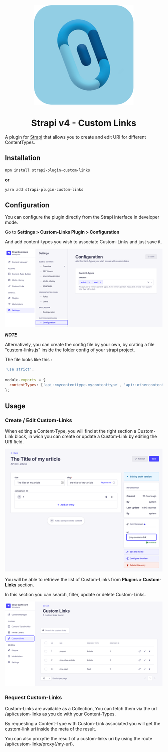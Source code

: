 <p align="center">
  <img src="../../assets/custom-links.png" width="318px" alt="Strapi logo" />
</p>

<div align="center">
  <h1>Strapi v4 - Custom Links</h1>
</div>

A plugin for [Strapi](https://github.com/strapi/strapi) that allows you to create and edit URI for different ContentTypes.

## Installation

```sh
npm install strapi-plugin-custom-links
```

**or**

```sh
yarn add strapi-plugin-custom-links
```

## Configuration

You can configure the plugin directly from the Strapi interface in developer mode.

Go to **Settings > Custom-Links Plugin > Configuration**

And add content-types you wish to associate Custom-Links and just save it.

![plugin settings](../../assets/admin-settings.png)

**_NOTE_**

Alternatively, you can create the config file by your own, by crating a file "custom-links.js" inside the folder config of your strapi project.

The file looks like this :

```javascript
'use strict';

module.exports = {
  contentTypes: ['api::mycontenttype.mycontenttype', 'api::othercontentype.othercontentype'],
};
```

## Usage

### Create / Edit Custom-Links

When editing a Content-Type, you will find at the right section a Custom-Link block, in wich you can create or update a Custom-Link by editing the URI field.

![plugin editing](../../assets/admin-edit.png)

You will be able to retrieve the list of Custom-Links from **Plugins > Custom-Links** section.

In this section you can search, filter, update or delete Custom-Links.

![plugin listing](../../assets/admin-custom-links.png)

### Request Custom-Links

Custom-Links are available as a Collection, You can fetch them via the url /api/custom-links as you do with your Content-Types.

By requesting a Content-Type with Custom-Link associated you will get the custom-link uri inside the meta of the result.

You can also proxyfie the result of a custom-links uri by using the route /api/custom-links/proxy{/my-uri}.
